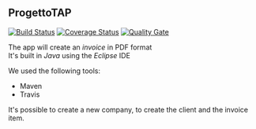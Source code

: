 ## ProgettoTAP

[![Build Status](https://travis-ci.org/Danny182/progettoTAP.svg?branch=master)](https://travis-ci.org/Danny182/progettoTAP) 
[![Coverage Status](https://coveralls.io/repos/github/Danny182/progettoTAP/badge.svg?branch=master)](https://coveralls.io/github/Danny182/progettoTAP?branch=master) [![Quality Gate](https://sonarcloud.io/api/badges/gate?key=com.unifi:fatture)](https://sonarcloud.io/dashboard?id=com.unifi:fatture)

The app will create an _invoice_ in PDF format    
It's built in *Java* using the *Eclipse* IDE  
  
We used the following tools: 
 * Maven
 * Travis  
 
 
   
   
It's possible to create a new company, to create the client and the invoice item.


